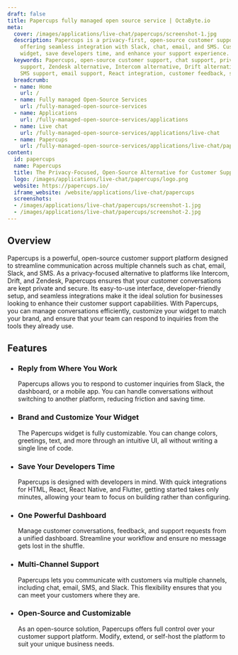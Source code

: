 ```yaml
---
draft: false
title: Papercups fully managed open source service | OctaByte.io
meta:
  cover: /images/applications/live-chat/papercups/screenshot-1.jpg
  description: Papercups is a privacy-first, open-source customer support platform
    offering seamless integration with Slack, chat, email, and SMS. Customize your
    widget, save developers time, and enhance your support experience.
  keywords: Papercups, open-source customer support, chat support, privacy-focused
    support, Zendesk alternative, Intercom alternative, Drift alternative, Slack integration,
    SMS support, email support, React integration, customer feedback, support widget
  breadcrumb:
  - name: Home
    url: /
  - name: Fully managed Open-Source Services
    url: /fully-managed-open-source-services
  - name: Applications
    url: /fully-managed-open-source-services/applications
  - name: Live chat
    url: /fully-managed-open-source-services/applications/live-chat
  - name: Papercups
    url: /fully-managed-open-source-services/applications/live-chat/papercups
content:
  id: papercups
  name: Papercups
  title: The Privacy-Focused, Open-Source Alternative for Customer Support
  logo: /images/applications/live-chat/papercups/logo.png
  website: https://papercups.io/
  iframe_website: /website/applications/live-chat/papercups
  screenshots:
  - /images/applications/live-chat/papercups/screenshot-1.jpg
  - /images/applications/live-chat/papercups/screenshot-2.jpg
---
```


## Overview

Papercups is a powerful, open-source customer support platform designed to streamline communication across multiple channels such as chat, email, Slack, and SMS. As a privacy-focused alternative to platforms like Intercom, Drift, and Zendesk, Papercups ensures that your customer conversations are kept private and secure. Its easy-to-use interface, developer-friendly setup, and seamless integrations make it the ideal solution for businesses looking to enhance their customer support capabilities. With Papercups, you can manage conversations efficiently, customize your widget to match your brand, and ensure that your team can respond to inquiries from the tools they already use.

## Features

- ### Reply from Where You Work

  Papercups allows you to respond to customer inquiries from Slack, the dashboard, or a mobile app. You can handle conversations without switching to another platform, reducing friction and saving time.

- ### Brand and Customize Your Widget

  The Papercups widget is fully customizable. You can change colors, greetings, text, and more through an intuitive UI, all without writing a single line of code.

- ### Save Your Developers Time

  Papercups is designed with developers in mind. With quick integrations for HTML, React, React Native, and Flutter, getting started takes only minutes, allowing your team to focus on building rather than configuring.

- ### One Powerful Dashboard

  Manage customer conversations, feedback, and support requests from a unified dashboard. Streamline your workflow and ensure no message gets lost in the shuffle.

- ### Multi-Channel Support

  Papercups lets you communicate with customers via multiple channels, including chat, email, SMS, and Slack. This flexibility ensures that you can meet your customers where they are.

- ### Open-Source and Customizable

  As an open-source solution, Papercups offers full control over your customer support platform. Modify, extend, or self-host the platform to suit your unique business needs.